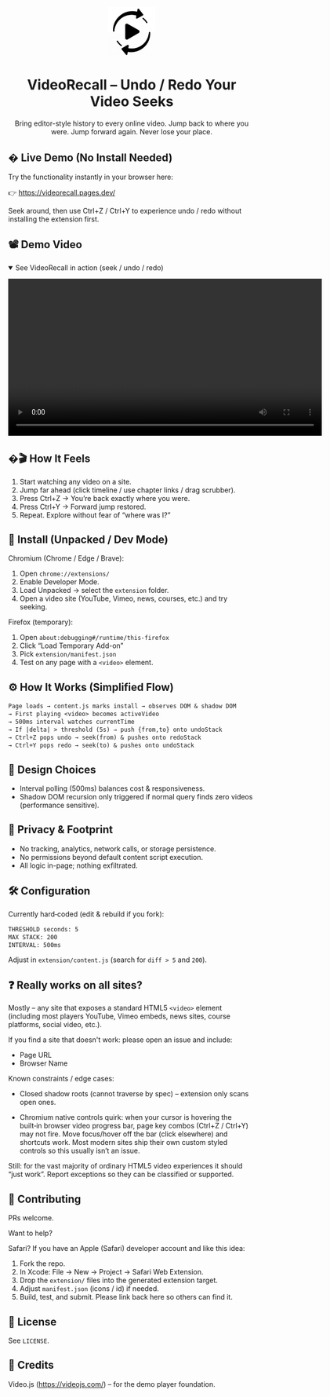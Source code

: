 <div align="center">

<img src="extension/image1.png" alt="VideoRecall Icon" width="96" />

# VideoRecall – Undo / Redo Your Video Seeks

Bring editor-style history to every online video. Jump back to where you were. Jump forward again. Never lose your place.

</div>

## � Live Demo (No Install Needed)

Try the functionality instantly in your browser here:

👉 https://videorecall.pages.dev/

Seek around, then use Ctrl+Z / Ctrl+Y to experience undo / redo without installing the extension first.

## 📽 Demo Video

<details open>
<summary>See VideoRecall in action (seek / undo / redo)</summary>

<p align="center">
<video src="site/public/demo.mp4"  controls width="640">
	Your browser does not support the video tag.
</video>
</p>

</details>

## �🎬 How It Feels

1. Start watching any video on a site.
2. Jump far ahead (click timeline / use chapter links / drag scrubber).
3. Press Ctrl+Z → You’re back exactly where you were.
4. Press Ctrl+Y → Forward jump restored.
5. Repeat. Explore without fear of “where was I?”

## 🔧 Install (Unpacked / Dev Mode)

Chromium (Chrome / Edge / Brave):

1. Open `chrome://extensions/`
2. Enable Developer Mode.
3. Load Unpacked → select the `extension` folder.
4. Open a video site (YouTube, Vimeo, news, courses, etc.) and try seeking.

Firefox (temporary):

1. Open `about:debugging#/runtime/this-firefox`
2. Click “Load Temporary Add-on”
3. Pick `extension/manifest.json`
4. Test on any page with a `<video>` element.

## ⚙️ How It Works (Simplified Flow)

```
Page loads → content.js marks install → observes DOM & shadow DOM
→ First playing <video> becomes activeVideo
→ 500ms interval watches currentTime
→ If |delta| > threshold (5s) ⇒ push {from,to} onto undoStack
→ Ctrl+Z pops undo → seek(from) & pushes onto redoStack
→ Ctrl+Y pops redo → seek(to) & pushes onto undoStack
```

## 🧠 Design Choices

- Interval polling (500ms) balances cost & responsiveness.
- Shadow DOM recursion only triggered if normal query finds zero videos (performance sensitive).

## 🔐 Privacy & Footprint

- No tracking, analytics, network calls, or storage persistence.
- No permissions beyond default content script execution.
- All logic in-page; nothing exfiltrated.

## 🛠 Configuration

Currently hard‑coded (edit & rebuild if you fork):

```
THRESHOLD seconds: 5
MAX STACK: 200
INTERVAL: 500ms
```

Adjust in `extension/content.js` (search for `diff > 5` and `200`).

## ❓ Really works on all sites?

Mostly – any site that exposes a standard HTML5 `<video>` element (including most players YouTube, Vimeo embeds, news sites, course platforms, social video, etc.).

If you find a site that doesn't work: please open an issue and include:

- Page URL
- Browser Name

Known constraints / edge cases:

- Closed shadow roots (cannot traverse by spec) – extension only scans open ones.

- Chromium native controls quirk: when your cursor is hovering the built‑in browser video progress bar, page key combos (Ctrl+Z / Ctrl+Y) may not fire. Move focus/hover off the bar (click elsewhere) and shortcuts work. Most modern sites ship their own custom styled controls so this usually isn’t an issue.

Still: for the vast majority of ordinary HTML5 video experiences it should “just work”. Report exceptions so they can be classified or supported.

## 🤝 Contributing

PRs welcome.

Want to help?

Safari?
If you have an Apple (Safari) developer account and like this idea:

1. Fork the repo.
2. In Xcode: File → New → Project → Safari Web Extension.
3. Drop the `extension/` files into the generated extension target.
4. Adjust `manifest.json` (icons / id) if needed.
5. Build, test, and submit. Please link back here so others can find it.

## 📄 License

See `LICENSE`.

## 🙏 Credits

Video.js (https://videojs.com/) – for the demo player foundation.
